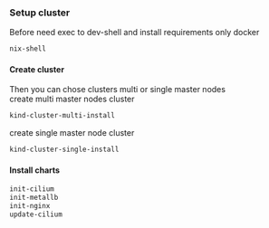 

### Setup cluster 
Before need exec to dev-shell and install requirements only docker
```bash
nix-shell
```
#### Create cluster
Then you can chose clusters multi or single master nodes </br>
create multi master nodes cluster 
``` bash
kind-cluster-multi-install
```
create single master node cluster 
```bash
kind-cluster-single-install
```
#### Install charts 
```bash
init-cilium
init-metallb
init-nginx
update-cilium
```
